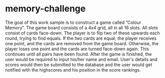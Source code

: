 # memory-challenge
The goal of this work sample is to construct a game called ”Colour Memory”. The game board consists of a 4x4 grid, all in all 16 slots. All slots consist of cards face-down. The player is to flip two of these upwards each round, trying to find equals. If the two cards are equal, the player receives one point, and the cards are removed from the game board. Otherwise, the player loses one point and the cards are turned face-down again. This continues until all pairs have been found. After the game is finished, the user would be required to input his/her name and email. User's details and scores would then be submitted to the database and the user would get notified with the highscores and his position in the score rankings.                    

